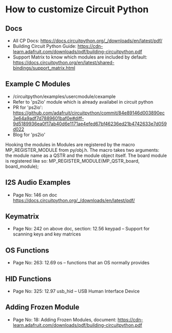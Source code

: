 # How to customize Circuit Python

## Docs
- All CP Docs: https://docs.circuitpython.org/_/downloads/en/latest/pdf/
- Building Circuit Python Guide: https://cdn-learn.adafruit.com/downloads/pdf/building-circuitpython.pdf
- Support Matrix to know which modules are included by default: https://docs.circuitpython.org/en/latest/shared-bindings/support_matrix.html

## Example C Modules
- /circuitpython/examples/usercmodule/cexample
- Refer to 'ps2io' module which is already availabel in circuit python 
- PR for 'ps2io': https://github.com/adafruit/circuitpython/commit/84e89146d003890ec3e64a9adf7d7889601baf0e#diff-9d5189936ea0f17ab40d6e1171ae4efed67bf46236ed21b4742633e7d059d022
- Blog for 'ps2io'


Hooking the modules in
Modules are registered by the macro MP_REGISTER_MODULE from py/obj.h. The macro takes two arguments: the
module name as a QSTR and the module object itself. The board module is registered like so:
MP_REGISTER_MODULE(MP_QSTR_board, board_module);


## I2S Audio Examples
- Page No: 146 on doc https://docs.circuitpython.org/_/downloads/en/latest/pdf/

## Keymatrix
- Page No: 242 on above doc, section: 12.56 keypad – Support for scanning keys and key matrices

## OS Functions
- Page No: 263: 12.69 os – functions that an OS normally provides

## HID Functions
- Page No: 325: 12.97 usb_hid – USB Human Interface Device

## Adding Frozen Module
- Page No: 18: Adding Frozen Modules, document: https://cdn-learn.adafruit.com/downloads/pdf/building-circuitpython.pdf